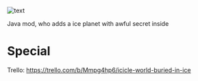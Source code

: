 ![text](https://github.com/RouterXdd/Icicle-World/assets/91018607/002c2bd6-30ec-49c9-b322-a831f07f3821)

Java mod, who adds a ice planet with awful secret inside
# Special
Trello: https://trello.com/b/Mmpg4hp6/icicle-world-buried-in-ice

